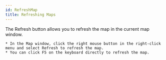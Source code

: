 ```yaml
---
id: RefreshMap
title: Refreshing Maps
---
```

The Refresh button allows you to refresh the map in the current map window.

    * In the Map window, click the right mouse button in the right-click menu and select Refresh to refresh the map.
    * You can click F5 on the keyboard directly to refresh the map.

